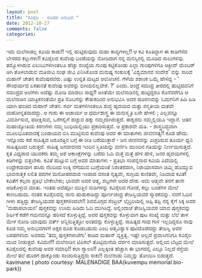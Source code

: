 ```yaml
---
layout: post
title: "ಕವಿಶೈಲ - ಸುಂದರ ಅನುಭವ "
date: 2012-10-27
comments: false
categories: 
---
```



 ಇದು ಮಲೆನಾಡಲ್ಲ  ಕವಿಯ ಕಾಡು!!  ಇಲ್ಲಿ  ಹುಟ್ಟಿರುವುದು ಮಹಾ ಕಾವ್ಯಗಳಲ್ಲ!!  ಆ ಕವಿ ಕೂತಿದ್ದಾಗ ಈ ಕಾಡಿಗೆಸೆದ  ಬೇಸರದ ಕಲ್ಲುಗಳು!! ಕವಿಶೈಲದ ಕುವೆಂಪು ಬಂಡೆಯನ್ನು ನೋಡಿದಾಗ ನನ್ನ ಮನಸ್ಸಿನಲ್ಲಿ ಮೂಡಿದ ಸಾಲುಗಳಿವು.  ತಮ್ಮೊಳಗಿರುವ ಎಲುಬುಗಳಿಗಿಂತಲೂ ಹೆಚ್ಚು ಸಂಖ್ಯೆಯ ಗುಂಪು ಕಟ್ಟಿಕೊಂಡು ಎಲ್ಲಾ ಗುಂಪುಗಳಿಗೂ ಆಕ್ಟೀವ್ ಮೆಂಬರ್ ಆಗಿ ತೊಳಲಾಡುವ ಮತಿಜೀವಿ ಸಂಘ ಜೀವಿ ಎನಿಸಿಕೊಂಡ ಮನುಷ್ಯ ಸಂಕುಲಕ್ಕೆ 'ವಿಶ್ವಮಾನವ ಸಂದೇಶ' ವನ್ನು ಸಾರಿದ ಮಹಾನ್ ಚೇತನ ಕುವೆಂಪುರವರು.  ಎಷ್ಟು ಉನ್ನತ ಮಟ್ಟದ ಆಲೋಚನೆ.  ಗೆಳೆಯ ಶಶಾಂಕ ಒಮ್ಮೆ ಹೇಳಿದ್ದ - ' ಸೌಂಧರ್ಯದ ಏಕತಾನತೆ ಕುವೆಂಪು ಅವರನ್ನು ಬಿಗಿಯಲಿಲ್ಲವೇಕೆ. ?' ಎಂದು.   ಅಂದ್ರೆ ಸಮುದ್ರ ತೀರದಲ್ಲಿ ಹುಟ್ಟಿದವನಿಗೆ ಸಮುದ್ರದ ಅಲೆಗಳು ಅದೆಷ್ಟು ಮೋಡಿ ಮಾಡಲು ಸಾಧ್ಯ!! ಅಂತೆಯೇ ಮಲೆನಾಡಿನಲ್ಲಿ ಹುಟ್ಟಿದ್ದರೂ ಕೊನೆವರೆಗೂ ಆ ಮಲೆನಾಡಿನ ಯಾತ್ರಿಕನಂತೆಯೇ ಪ್ರತಿ ಸೊಬಗನ್ನು ಕೌತುಕದಿಂದ ಅನುಭವಿಸಿ  ಅದರ ಹೂರಣವನ್ನು ಓದುಗನಿಗೆ ಹಿಡಿ ಹಿಡಿ ಯಾಗಿ ಹಂಚಿದ ಮಹಾನ್ ಚೇತನ.   ಸರ್ವ ಮತಗಳಿಗಿಂತಲೂ ಶುದ್ಧ ಹೃದಯದ ಮತ್ತು ಸನ್ಮತೀಯ ಮತವೇ ಮಹೋನ್ನತವಾದದ್ದು.  ಆ ಗುರು  ಈ ಆಚಾರ್ಯ  ಆ ಧರ್ಮಶಾಸ್ತ್ರ  ಈ ಮನುಸ್ಮೃತಿ  ಏನೇ ಹೇಳಲಿ ; ಎಲ್ಲವನ್ನೂ ವಿಮರ್ಶಿಸುವ,  ಪರೀಕ್ಷಿಸುವ, ಒರೆಗಲ್ಲಿಗೆ ಹಚ್ಚುವ ಹಕ್ಕು ನಮ್ಮದಾಗಿರುತ್ತದೆ.  ಈಶ್ವರನು ನಮ್ಮಲ್ಲಿಯೂ ಇದ್ದಾನೆ.   ಆತನ ಮಹಾಜ್ಯೋತಿಯ ಕಿರಣಗಳು ನಮ್ಮ ಬುಧಿಯಲ್ಲಿಯು ಪ್ರಕಾಶಿಸುತ್ತವೆ.   ಆ ಪ್ರಕಾಶವೇ ಮತಿ.    - ಶಾಸ್ತ್ರಬದ್ಧವಾಗಿ ಮೂಲಭೂತವಾದಕ್ಕೆ ಬಂಡಾಯದ ಬಿಸಿ ಮುಟ್ಟಿಸುವ ಕುವೆಂಪು ಅವರ ಈ ಮಾತುಗಳು ಜೀವನಸತ್ಯ!! ಕೂಡ ಹೌದು.      ಇನ್ನೊಂದು ಕಡೆ ಸಾಹಿತ್ಯದ ಜರೂರತ್ತಿನ ಬಗ್ಗೆ ಈ ರೀತಿ ಬರೆಯುತ್ತಾರೆ - ಜನ ಜೀವನವನ್ನು ಎಚ್ಚರಿಸುವ ತೂರ್ಯ ಧ್ವನಿ ಸಾಹಿತ್ಯದಿಂದ ಬರುತ್ತದೆ.  ಸಾಹಿತ್ಯ ಜನಜೀವನದ ಇಂದಿನ ಸ್ಥಿತಿಯನ್ನು ವರ್ಣಿಸಿ ಮುಂದಿನ ಗತಿಯನ್ನು ನಿರ್ಣಯಿಸುತ್ತದೆ.  ಕೃತ ವಿಧ್ಯರಾದ ಯುವಕರು ತಮ್ಮ ಆಶೆ ಆಕಾಂಕ್ಷೆಗಳನ್ನು ಬರೆದು ಓದಿ ಮತ್ತೆ ಮತ್ತೆ ಹೇಳಿ ಹೇಳಿ,  ಜನರ ಹೃದಯಗಳಲ್ಲಿ ಕಿಡಿಗಳನ್ನು ಬಿತ್ತಬೇಕು.   ಕವಿತೆ ಹುಟ್ಟುವ ಬಗ್ಗೆ ಅವರ ಮಾತುಗಳು - ಪ್ರತಿಭಾ ಸಂಪನ್ನನಾದ ಕವಿಯ ಎದೆಯಲ್ಲಿ  ಉದ್ರೇಕವಾದಾಗ ಹಸಿರು ನೆಲದಿಂದ ಉಕ್ಕಿ ನೆಗೆಯುವ ಬುಗ್ಗೆಯಂತೆ ನಿರಂತರವಾಗಿ,  ನಿರಾಯಾಸವಾಗಿ ಚಿಮ್ಮಿ ಹೊಮ್ಮುವ ಭಾವನಾತ್ಮಕ ಲಲಿತ ಪದಗಳ ಮನೋಹರವಾದ ಇಂಪಾದ ವಸಂತ ನೃತ್ಯವೇ,  ಸುಗ್ಗಿಯ ಕುಣಿತವೇ, ನಿಜವಾದ ಕವಿತೆ!  ಕವಿತೆಗೆ ಕಲ್ಪನಾ ಪ್ರತಿಭೆ ಬೇಕೇಬೇಕು;  ಭಾವವೇ ಅದರ ಆತ್ಮ, ಶಬ್ದಗಳೇ ಅದರ ದೇಹ.  ಅದು ಆತ್ಮವೇ ತನಗೆ ತಾನೇ ಆಡಿಕೊಳ್ಳುವ ಮಾತು.   ಇಂತಹ ಅದೆಷ್ಟೋ ಮುತ್ತಿನ ನುಡಿಗಳನ್ನು  ಕವಿಶೈಲದ ಗೋಡೆ, ಕಲ್ಲು ಬಂಡೆಗಳ ಮೇಲೆ ಕಾಣಬಹುದು.   ನಂತರ ಕವಿಶೈಲದಲ್ಲಿ ನಾನು ಹುಡುಕಾಡಿದ್ದು ಪೂರ್ಣಚಂದ್ರ ತೇಜಸ್ವಿಯವರ ಸ್ಮಾರಕವನ್ನು.   ನನಗೆ ಓದಿನ ಗೀಳು ಹತ್ತಿದ್ದು ತೇಜಸ್ವಿಯವರ ಪುಸ್ತಕಗಳಿಂದಲೇ!! ಶಿವಮೊಗ್ಗದ ಸೆಂಟ್ರಲ್ ಲೈಬ್ರರಿಯಲ್ಲಿ ಅಪ್ಪಿ ತಪ್ಪಿ ನನ್ನ ಕೈಗೆ ಸಿಕ್ಕ  ಅವರ 'ಮಹಾಪಲಾಯನ' ಪುಸ್ತಕವನ್ನು ಉಸಿರು ಹಿಡಿದು ಓದಿ ಮುಗಿಸಿದ್ದೆ.  ಅಲ್ಲಿಂದಾಚೆ ತೇಜಸ್ವಿಯವರ ಯಾವ ಪುಸ್ತಕವನ್ನು ಶಿರ್ಷಿಕೆ ಕಡೆಗೆ ಗಮನವನ್ನೂ ಹರಿಸದೆ ಕೊಳ್ಳುತ್ತಿದ್ದೆ.   ಅವರ ಪುಸ್ತಕವನ್ನು ಕೊಳ್ಳುವಾಗ ಪುಟ ಸಂಖ್ಯೆ ಮತ್ತು ಬೆಲೆ ತಾಳ ಮೇಳ ನೋಡಿ ಯಾವುದು ವರ್ತ್ ಅನ್ನಿಸುತ್ತಿತ್ತೋ ಅಂತದನ್ನು ಕೊಳ್ಳುತ್ತಿದ್ದೆ.   ಸಾಹಿತ್ಯದ ಗಂಧ ಗಾಳಿ ಇಲ್ಲದಿದ್ದರೂ ನಾವು ಕೂಡ ನಮ್ಮ ಅನುಭವಗಳಿಗೆ ಅಕ್ಷರ ರೂಪ ಕೊಡಬಹುದು ಎಂಬ ಆತ್ಮವಿಶ್ವಾಸ ಪುಟಿದೊಡೆದದ್ದು  ತೇಜಸ್ವಿ ಅವರ ಬರಹಗಳಿಂದ.  ಅವರದು 'ತಮ್ಮ ಪುಸ್ತಕಗಳಾಚೆಗು' ಕಾಡಿದ ಮಹಾನ್ ವ್ಯಕ್ತಿತ್ವ.    ಇಷ್ಟೇ ಅಲ್ಲದೆ ಪ್ರವಾಸಿಗನಿಗೂ ಕವಿಶೈಲ ಮುದ ನೀಡುತ್ತದೆ.   ಕವಿಮನೆ!! ಮಲೆನಾಡಿನ ಟಿಪಿಕಲ್ ತೊಟ್ಟಿಮನೆಯ ದರ್ಶನ ಮಾಡಿಸುತ್ತದೆ.  ಅಲ್ಲಿಂದ ಬೆಟ್ಟದ ಮೇಲೆ ಕವಿಶೈಲದಲ್ಲಿ ಕುವೆಂಪು ಅವರ ಸಮಾಧಿ!!  ಕಲಾ ಗ್ಯಾಲರಿ!!  ಎಲ್ಲಕ್ಕಿಂತ ಹೆಚ್ಚಾಗಿ ಈ ಭಾಗದಲ್ಲಿ ಎಲ್ಲೂ ನಿಲ್ಲದೆ ರಸ್ತೆಯ ಮೇಲೆ ತಲೆ ಹೊರಗೆ ಹಾಕ್ಕೊಂಡು ಸಂಚರಿಸುತ್ತಿದ್ದರು ಸಾಕು!! ಮಲೆನಾಡು ನಿಮ್ಮನ್ನು ತೋಯಿಸಿ ಬಿಡುತ್ತದೆ.            kavimane ( photo courtesy: MALENADIGE BAA(kuvempu memorial bio-park))                                       
